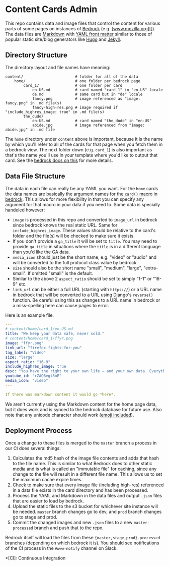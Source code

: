# Content Cards Admin

This repo contains data and image files that control the content for
various parts of some pages on instances of [Bedrock][] (e.g. [www.mozilla.org][]).
The data files are [Markdown][] with [YAML front matter][yfm] similar to those of 
popular static site/blog generators like [Hugo][] and [Jekyll][].  

## Directory Structure

The directory layout and file names have meaning:

    content/                       # folder for all of the data
        home/                      # one folder per bedrock page
            card_1/                # one folder per card
                en-US.md           # card named "card_1" in "en-US" locale
                de.md              # same card but in "de" locale
                fancy.png          # image referenced as "image: fancy.png" in .md file(s)
                fancy-high-res.png # image required if "include_highres_image: true" in .md file(s)
            the_dude/
                en-US.md           # card named "the_dude" in "en-US"
                abide.jpg          # image referenced from "image: abide.jpg" in .md file

The `home` directory under `content` above is important,
because it is the name by which you'll refer to all of the cards for that page when you fetch
them in a bedrock view. The next folder down (e.g. `card_1`) is also important as that's the name you'll
use in your template where you'd like to output that card. See the [bedrock docs on this][] for more details.

## Data File Structure

The data in each file can really be any YAML you want. For the `home` cards the data names are
basically the argument names for [the `card()` macro in bedrock][card macro]. This allows for more
flexibility in that you can specify any argument for that macro in your data if you need to. Some
data is specially handeled however:

* `image` is processed in this repo and converted to `image_url` in bedrock since bedrock
  knows the real static URL. Same for `include_highres_image`. These values should be relative
  to the card's folder and the file(s) will be checked to make sure it exists.
* If you don't provide a `ga_title` it will be set to `title`. You may need to provide `ga_title`
  in situations where the `title` is in a different language than you'd like the GA data.
* `media_icon` should just be the short name, e.g. "video" or "audio" and will be converted to the
  full protocol class value by bedrock.
* `size` should also be the short name "small", "medium", "large", "extra-small". If omitted
  "small" is the default.
* Similar to the above 2 `aspect_ratio` should be set to simply "1-1" or "16-9" etc.
* `link_url` can be either a full URL (starting with `https://`) or a URL name in bedrock
  that will be converted to a URL using Django's `reverse()` function. Be careful using this
  as changes to a URL name in bedrock or a miss-spelling here can cause pages to error.

Here is an example file.

```yaml
---
# content/home/card_1/en-US.md
title: "We keep your data safe, never sold."
# content/home/card_1/ffyr.png
image: "ffyr.png"
link_url: "firefox.fights-for-you"
tag_label: "Video"
size: "large"
aspect_ratio: "16-9"
include_highres_image: true
desc: "You have the right to your own life — and your own data. Everything we make and do fights for you."
youtube_id: "rZAQ6vgt8nE"
media_icon: "video"
---

If there was markdown content it would go *here*.
```

We aren't currently using the Markdown content for the home page data, but it does work and is synced
to the bedrock database for future use. Also note that any unicode character should work ([emoji included][]).

## Deployment Process

Once a change to these files is merged to the `master` branch a process in our CI does several things:

1. Calculates the md5 hash of the image file contents and adds that hash to the file name. This is similar
   to what Bedrock does to other static media and is what is called an "immutable file" for caching, since any
   change to the file will result in a different file name. This allows us to set the maximum cache expire times.
2. Check to make sure that every image file (including high-res) referenced in a data file exists in the card
   directory and has been processed.
3. Process the YAML and Markdown in the data files and output `.json` files that are easier to load by bedrock.
4. Upload the static files to the s3 bucket for whichever site instance will be needed. `master` branch
   changes go to dev, and `prod` branch changes go to stage and prod.
5. Commit the changed images and new `.json` files to a new `master-processed` branch and push that to the repo.

Bedrock itself will load the files from these `{master,stage,prod}-processed` branches (depending on which bedrock it is).
You should see notifications of the CI process in the `#www-notify` channel on Slack.

[Bedrock]: https://github.com/mozilla/bedrock
[bedrock docs on this]: https://bedrock.readthedocs.io/en/latest/content-cards.html
[www.mozilla.org]: https://www.mozilla.org/
[Markdown]: https://daringfireball.net/projects/markdown/
[yfm]: https://jekyllrb.com/docs/front-matter/
[Jekyll]: https://jekyllrb.com/
[Hugo]: https://gohugo.io/
[card macro]: https://github.com/mozilla/bedrock/blob/7905b03598a73b1f9bd5e3c3b3589180d6f103c3/bedrock/base/templates/macros-protocol.html#L98
[emoji included]: https://github.com/mozmeao/www-admin/blob/32f20b08cd1c286d952e1c65c09c2ebb950e7678/content/home/card_4.en-US.md

*[CI]: Continuous Integration

